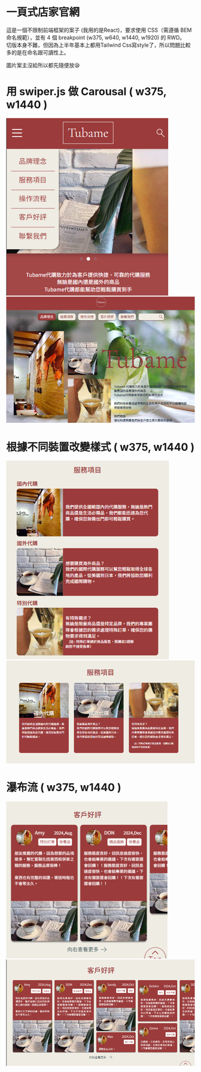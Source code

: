 # 一頁式店家官網

這是一個不限制前端框架的案子 (我用的是React)，要求使用 CSS（需遵循 BEM 命名規範），並有 4 個 breakpoint (w375, w640, w1440, w1920) 的 RWD。  
切版本身不難，但因為上半年基本上都用Tailwind Css寫style了，所以問題比較多的是在命名跟可讀性上。  
  
圖片案主沒給所以都先隨便放😪  
  
# 用 swiper.js 做 Carousal ( w375, w1440 )  
![header](./readmeImage/w375_brand.png)  
![header](./readmeImage/w1440_brand.png)  

# 根據不同裝置改變樣式 ( w375, w1440 )  
![header](./readmeImage/w375_service.png)  
![header](./readmeImage/w1440_service.png)  
  
# 瀑布流  ( w375, w1440 )  
![header](./readmeImage/w375_evaluate.png)  
![header](./readmeImage/w1440_evaluate.png) 
